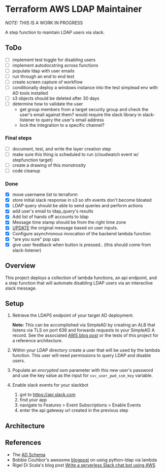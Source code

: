 # Terraform AWS LDAP Maintainer

*NOTE:* THIS IS A WORK IN PROGRESS

A step function to maintain LDAP users via slack.

## ToDo

- [ ] implement test toggle for disabling users
- [ ] implement autodocstring across functions
- [ ] populate ldap with user emails
- [ ] run through an end to end test
- [ ] create screen capture of workflow
- [ ] conditionally deploy a windows instance into the test simplead env with AD tools installed
- [ ] s3 objects should be deleted after 30 days
- [ ] determine how to validate the user
    - get group members from a target security group and check the user's email against them? would require the slack library in slack-listener to query the user's email address
    - lock the integration to a specific channel?

### Final steps

- [ ] document, test, and write the layer creation step
- [ ] make sure this thing is scheduled to run (cloudwatch event w/ stepfunction target)
- [ ] create a drawing of this monstrosity
- [ ] code cleanup

### Done

- [x] move username list to terraform
- [x] store initial slack response in s3 so sfn events don't become bloated
- [x] LDAP query should be able to send queries and perform actions
- [x] add user's email to ldap_query's results
- [x] Add list of hands off accounts to ldap
- [x] Message time stamp should be from the right time zone
- [x] [UPDATE](https://api.slack.com/methods/chat.update) the original message based on user inputs.
- [x] Configure asynchronous invocation of the backend lambda function
- [x] "are you sure" pop ups
- [x] give user feedback when button is pressed.. (this should come from slack-listener)

## Overview

This project deploys a collection of lambda functions, an api endpoint, and a step function that will automate disabling LDAP users via an interactive slack message.

## Setup

1. Retrieve the LDAPS endpoint of your target AD deployment.

    **Note:** This can be accomplished via SimpleAD by creating an ALB that listens via TLS on port 636 and forwards requests to your SimpleAD A record. See the associated [AWS blog post](https://aws.amazon.com/blogs/security/how-to-configure-an-ldaps-endpoint-for-simple-ad/) or the tests of this project for a reference architecture.

2. Within your LDAP directory create a user that will be used by the lambda function. This user will need permissions to query LDAP and disable users.
3. Populate an *encrypted* ssm parameter with this new user's password and use the key value as the input for `svc_user_pwd_ssm_key` variable.
4. Enable slack events for your slackbot
   1. got to https://api.slack.com
   2. find your app
   3. navigate to Features > Event Subscriptions > Enable Events
   4. enter the api gateway url created in the previous step

## Architecture



## References

- The [AD Schema](https://docs.microsoft.com/en-us/windows/win32/adschema/active-directory-schema)
- Bobbie Couhbor's awesome [blogpost](https://blog.kloud.com.au/2018/01/09/replacing-the-service-desk-with-bots-using-amazon-lex-and-amazon-connect-part-3/) on using python-ldap via lambda
- Rigel Di Scala's blog post [Write a serverless Slack chat bot using AWS](https://chatbotslife.com/write-a-serverless-slack-chat-bot-using-aws-e2d2432c380e)

